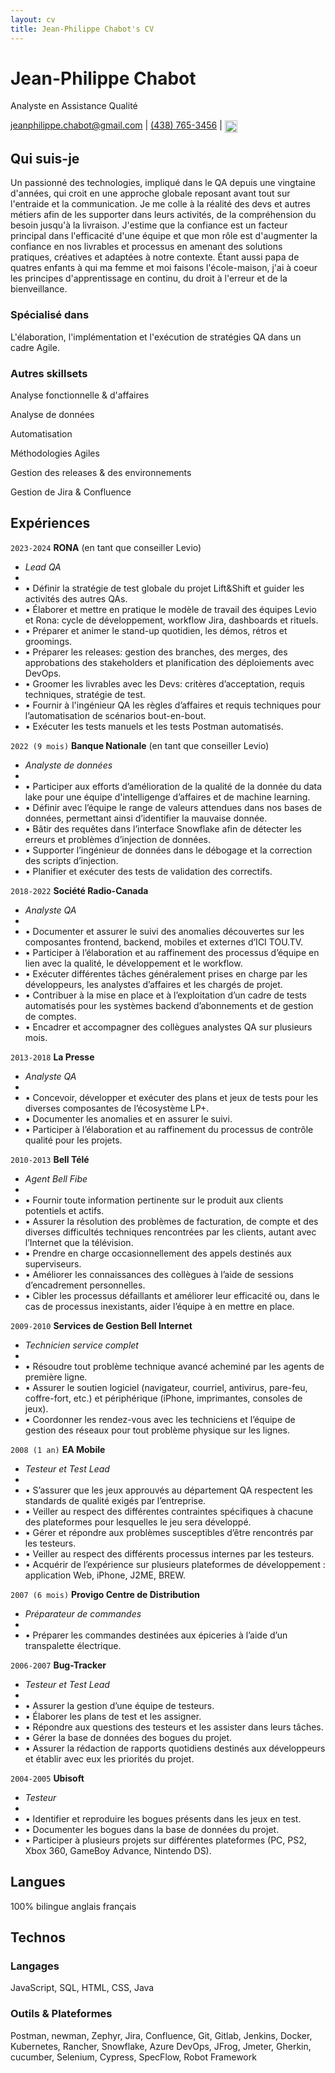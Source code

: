 ```yaml
---
layout: cv
title: Jean-Philippe Chabot's CV
---
```

# Jean-Philippe Chabot
Analyste en Assistance Qualité

<div id="webaddress">
<a href="jeanphilippe.chabot@gmail.com">jeanphilippe.chabot@gmail.com</a>
| <a href="https://media2.giphy.com/media/v1.Y2lkPTc5MGI3NjExYWR1djVpa3I3eWhxdDYzd212NzNqcWNoa29vNGNoeTB1dHJhZGEycSZlcD12MV9pbnRlcm5hbF9naWZfYnlfaWQmY3Q9Zw/KwU7HpvgpMrOE/giphy.gif">(438) 765-3456</a> | <a href="https://www.linkedin.com/in/jean-philippe-chabot-2b0a7282/">
  <img src="https://cdn-icons-png.flaticon.com/512/174/174857.png" alt="LinkedIn" style="width:20px; height:20px; vertical-align:middle;">
</a>
</div>


## Qui suis-je

Un passionné des technologies, impliqué dans le QA depuis une vingtaine d'années, qui croit en une approche globale reposant avant tout sur l'entraide et la communication. Je me colle à la réalité des devs et autres métiers afin de les supporter dans leurs activités, de la compréhension du besoin jusqu'à la livraison. J'estime que la confiance est un facteur principal dans l'efficacité d'une équipe et que mon rôle est d'augmenter la confiance en nos livrables et processus en amenant des solutions pratiques, créatives et adaptées à notre contexte. Étant aussi papa de quatres enfants à qui ma femme et moi faisons l'école-maison, j'ai à coeur les principes d'apprentissage en continu, du droit à l'erreur et de la bienveillance.

### Spécialisé dans

L'élaboration, l'implémentation et l'exécution de stratégies QA dans un cadre Agile.


### Autres skillsets

Analyse fonctionnelle & d'affaires

Analyse de données

Automatisation

Méthodologies Agiles

Gestion des releases & des environnements

Gestion de Jira & Confluence

## Expériences

`2023-2024`
__RONA__ (en tant que conseiller Levio)
- _Lead QA_
-  
- • Définir la stratégie de test globale du projet Lift&Shift et guider les activités des autres QAs.
- • Élaborer et mettre en pratique le modèle de travail des équipes Levio et Rona: cycle de développement, workflow Jira, dashboards et rituels.
- • Préparer et animer le stand-up quotidien, les démos, rétros et groomings.
- • Préparer les releases: gestion des branches, des merges, des approbations des stakeholders et planification des déploiements avec DevOps.
- • Groomer les livrables avec les Devs: critères d’acceptation, requis techniques, stratégie de test.
- • Fournir à l'ingénieur QA les règles d’affaires et requis techniques pour l’automatisation de scénarios bout-en-bout.
- • Exécuter les tests manuels et les tests Postman automatisés.

`2022 (9 mois)`
__Banque Nationale__ (en tant que conseiller Levio)
- _Analyste de données_
-  
- • Participer aux efforts d’amélioration de la qualité de la donnée du data lake pour une équipe d'intelligenge d’affaires et de machine learning.
- • Définir avec l’équipe le range de valeurs attendues dans nos bases de données, permettant ainsi d’identifier la mauvaise donnée.
- • Bâtir des requêtes dans l’interface Snowflake afin de détecter les erreurs et problèmes d’injection de données.
- • Supporter l’ingénieur de données dans le débogage et la correction des scripts d’injection.
- • Planifier et exécuter des tests de validation des correctifs.

`2018-2022`
__Société Radio-Canada__
- _Analyste QA_
-  
- • Documenter et assurer le suivi des anomalies découvertes sur les composantes frontend, backend, mobiles et externes d’ICI TOU.TV. 
- • Participer à l’élaboration et au raffinement des processus d’équipe en lien avec la qualité, le développement et le workflow. 
- • Exécuter différentes tâches généralement prises en charge par les développeurs, les analystes d’affaires et les chargés de projet. 
- • Contribuer à la mise en place et à l’exploitation d’un cadre de tests automatisés pour les systèmes backend d’abonnements et de gestion de comptes. 
- • Encadrer et accompagner des collègues analystes QA sur plusieurs mois.

`2013-2018`
__La Presse__
- _Analyste QA_
-  
- • Concevoir, développer et exécuter des plans et jeux de tests pour les diverses composantes de l’écosystème LP+. 
- • Documenter les anomalies et en assurer le suivi. 
- • Participer à l’élaboration et au raffinement du processus de contrôle qualité pour les projets.

`2010-2013`
__Bell Télé__
- _Agent Bell Fibe_
-  
- • Fournir toute information pertinente sur le produit aux clients potentiels et actifs. 
- • Assurer la résolution des problèmes de facturation, de compte et des diverses difficultés techniques rencontrées par les clients, autant avec l’Internet que la télévision. 
- • Prendre en charge occasionnellement des appels destinés aux superviseurs. 
- • Améliorer les connaissances des collègues à l’aide de sessions d’encadrement personnelles. 
- • Cibler les processus défaillants et améliorer leur efficacité ou, dans le cas de processus inexistants, aider l’équipe à en mettre en place.

`2009-2010`
__Services de Gestion Bell Internet__
- _Technicien service complet_
-  
- • Résoudre tout problème technique avancé acheminé par les agents de première ligne. 
- • Assurer le soutien logiciel (navigateur, courriel, antivirus, pare-feu, coffre-fort, etc.) et périphérique (iPhone, imprimantes, consoles de jeux). 
- • Coordonner les rendez-vous avec les techniciens et l’équipe de gestion des réseaux pour tout problème physique sur les lignes.

`2008 (1 an)`
__EA Mobile__
- _Testeur et Test Lead_
-  
- • S’assurer que les jeux approuvés au département QA respectent les standards de qualité exigés par l’entreprise. 
- • Veiller au respect des différentes contraintes spécifiques à chacune des plateformes pour lesquelles le jeu sera développé. 
- • Gérer et répondre aux problèmes susceptibles d’être rencontrés par les testeurs. 
- • Veiller au respect des différents processus internes par les testeurs. 
- • Acquérir de l’expérience sur plusieurs plateformes de développement : application Web, iPhone, J2ME, BREW.

`2007 (6 mois)`
__Provigo Centre de Distribution__
- _Préparateur de commandes_
-  
- • Préparer les commandes destinées aux épiceries à l’aide d’un transpalette électrique.

`2006-2007`
__Bug-Tracker__
- _Testeur et Test Lead_
-  
- • Assurer la gestion d’une équipe de testeurs. 
- • Élaborer les plans de test et les assigner. 
- • Répondre aux questions des testeurs et les assister dans leurs tâches. 
- • Gérer la base de données des bogues du projet. 
- • Assurer la rédaction de rapports quotidiens destinés aux développeurs et établir avec eux les priorités du projet.

`2004-2005`
__Ubisoft__
- _Testeur_
-  
- • Identifier et reproduire les bogues présents dans les jeux en test. 
- • Documenter les bogues dans la base de données du projet.
- • Participer à plusieurs projets sur différentes plateformes (PC, PS2, Xbox 360, GameBoy Advance, Nintendo DS).

## Langues
100% bilingue anglais français

## Technos
### Langages
JavaScript, SQL, HTML, CSS, Java

### Outils & Plateformes
Postman, newman, Zephyr, Jira, Confluence, Git, Gitlab, Jenkins, Docker, Kubernetes, Rancher, Snowflake, Azure DevOps, JFrog, Jmeter, Gherkin, cucumber, Selenium, Cypress, SpecFlow, Robot Framework

<!-- ### Footer

Last updated: Jan 2025 -->


